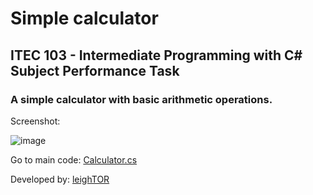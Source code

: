 # Simple calculator
## ITEC 103 - Intermediate Programming with C# Subject Performance Task
### A simple calculator with basic arithmetic operations.
Screenshot:


![image](https://user-images.githubusercontent.com/98265778/162354296-2f97041d-d2c9-4a59-9dec-19c96a599951.png)

Go to main code: [Calculator.cs](calculator-winforms/SimpleCalculator.csR)

Developed by: [leighTOR](https://github.com/leighTOR)
